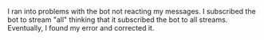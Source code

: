 I ran into problems with the bot not reacting my messages. I subscribed the bot to stream "all" thinking that it subscribed the bot to all streams. Eventually, I found my error and corrected it.
